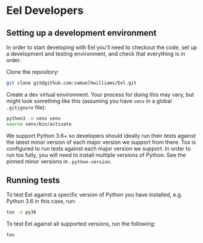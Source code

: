 # Eel Developers

## Setting up a development environment

In order to start developing with Eel you'll need to checkout the code, set up a development and testing environment, and check that everything is in order.

Clone the repository:
```bash
git clone git@github.com:samuelhwilliams/Eel.git
```

Create a dev virtual environment. Your process for doing this may vary, but might look something like this (assuming you have `venv` in a global `.gitignore` file):

```bash
python3 -m venv venv
source venv/bin/activate
```

We support Python 3.6+ so developers should ideally run their tests against the latest minor version of each major version we support from there. Tox is configured to run tests against each major version we support. In order to run tox fully, you will need to install multiple versions of Python. See the pinned minor versions in `.python-version`.

## Running tests

To test Eel against a specific version of Python you have installed, e.g. Python 3.6 in this case, run:

```bash
tox -e py36
```

To test Eel against all supported versions, run the following:

```bash
tox
```

